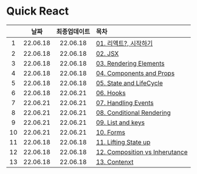 # Quick React
||날짜|최종업데이트|목차|
|:-:|:--:|:-:|:-|
|1|22.06.18|22.06.18|[01. 리액트?, 시작하기](./section_01.md)
|2|22.06.18|22.06.18|[02. JSX](./section_02.md)
|3|22.06.18|22.06.18|[03. Rendering Elements]()
|4|22.06.18|22.06.18|[04. Components and Props]()
|5|22.06.18|22.06.18|[05. State and LifeCycle](./section_05.md)
|6|22.06.18|22.06.21|[06. Hooks](./section_06.md)
|7|22.06.21|22.06.21|[07. Handling Events](./section_07.md)
|8|22.06.21|22.06.21|[08. Conditional Rendering](./section_08.md)
|9|22.06.21|22.06.21|[09. List and keys](./section_09.md)
|10|22.06.21|22.06.21|[10. Forms]()
|11|22.06.18|22.06.18|[11. Lifting State up]()
|12|22.06.18|22.06.18|[12. Composition vs Inherutance]()
|13|22.06.18|22.06.18|[13. Contenxt]()